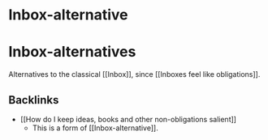 # Inbox-alternative
# Inbox-alternatives
Alternatives to the classical [[Inbox]], since [[Inboxes feel like obligations]].

## Backlinks
* [[How do I keep ideas, books and other non-obligations salient]]
	* This is a form of [[Inbox-alternative]].

<!-- #Life -->

<!-- {BearID:AB7729A0-04D7-4165-93C2-001444F3B25A-15756-00001303C2B19F33} -->
